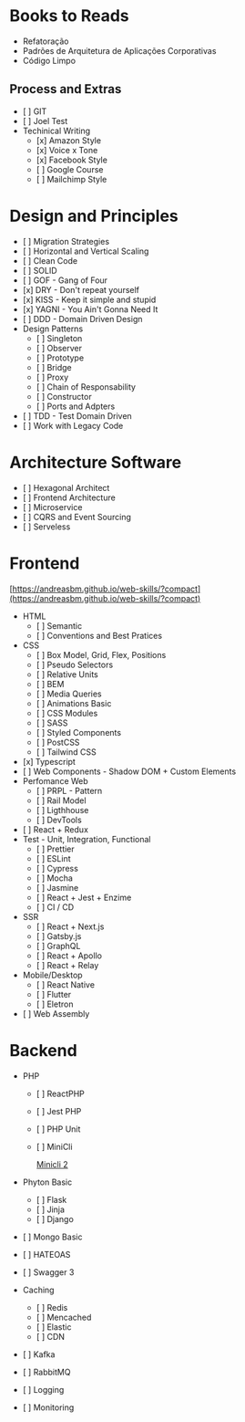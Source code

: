 # Books to Reads

- Refatoração
- Padrões de Arquitetura de Aplicações Corporativas
- Código Limpo

## Process and Extras

- \[ \] GIT
- \[ \] Joel Test
- Techinical Writing
  - \[x\] Amazon Style
  - \[x\] Voice x Tone
  - \[x\] Facebook Style
  - \[ \] Google Course
  - \[ \] Mailchimp Style

# Design and Principles

- \[ \] Migration Strategies
- \[ \] Horizontal and Vertical Scaling
- \[ \] Clean Code
- \[ \] SOLID
- \[ \] GOF - Gang of Four
- \[x\] DRY - Don't repeat yourself
- \[x\] KISS - Keep it simple and stupid
- \[x\] YAGNI - You Ain't Gonna Need It
- \[ \] DDD - Domain Driven Design
- Design Patterns
  - \[ \] Singleton
  - \[ \] Observer
  - \[ \] Prototype
  - \[ \] Bridge
  - \[ \] Proxy
  - \[ \] Chain of Responsability
  - \[ \] Constructor
  - \[ \] Ports and Adpters
- \[ \] TDD - Test Domain Driven
- \[ \] Work with Legacy Code

# Architecture Software

- \[ \] Hexagonal Architect
- \[ \] Frontend Architecture
- \[ \] Microservice
- \[ \] CQRS and Event Sourcing
- \[ \] Serveless

# Frontend

[](https://andreasbm.github.io/web-skills/?compact)[https://andreasbm.github.io/web-skills/?compact](https://andreasbm.github.io/web-skills/?compact)

- HTML
  - \[ \] Semantic
  - \[ \] Conventions and Best Pratices
- CSS
  - \[ \] Box Model, Grid, Flex, Positions
  - \[ \] Pseudo Selectors
  - \[ \] Relative Units
  - \[ \] BEM
  - \[ \] Media Queries
  - \[ \] Animations Basic
  - \[ \] CSS Modules
  - \[ \] SASS
  - \[ \] Styled Components
  - \[ \] PostCSS
  - \[ \] Tailwind CSS
- \[x\] Typescript
- \[ \] Web Components - Shadow DOM + Custom Elements
- Perfomance Web
  - \[ \] PRPL - Pattern
  - \[ \] Rail Model
  - \[ \] Ligthhouse
  - \[ \] DevTools
- \[ \] React + Redux
- Test - Unit, Integration, Functional
  - \[ \] Prettier
  - \[ \] ESLint
  - \[ \] Cypress
  - \[ \] Mocha
  - \[ \] Jasmine
  - \[ \] React + Jest + Enzime
  - \[ \] CI / CD
- SSR
  - \[ \] React + Next.js
  - \[ \] Gatsby.js
  - \[ \] GraphQL
  - \[ \] React + Apollo
  - \[ \] React + Relay
- Mobile/Desktop
  - \[ \] React Native
  - \[ \] Flutter
  - \[ \] Eletron
- \[ \] Web Assembly

# Backend

- PHP

  - \[ \] ReactPHP
  - \[ \] Jest PHP
  - \[ \] PHP Unit
  - \[ \] MiniCli

    [Minicli 2](https://docs.minicli.dev/en/latest/?utm_campaign=A%20Semana%20PHP&utm_medium=email&utm_source=Revue%20newsletter)

- Phyton Basic

  - \[ \] Flask
  - \[ \] Jinja
  - \[ \] Django

- \[ \] Mongo Basic
- \[ \] HATEOAS
- \[ \] Swagger 3
- Caching

  - \[ \] Redis
  - \[ \] Mencached
  - \[ \] Elastic
  - \[ \] CDN

- \[ \] Kafka
- \[ \] RabbitMQ
- \[ \] Logging
- \[ \] Monitoring
